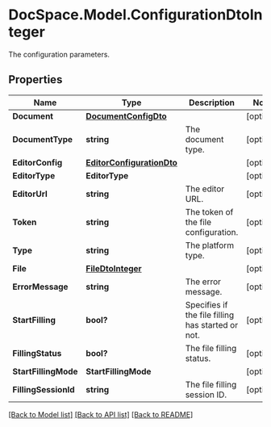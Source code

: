 # DocSpace.Model.ConfigurationDtoInteger
The configuration parameters.

## Properties

Name | Type | Description | Notes
------------ | ------------- | ------------- | -------------
**Document** | [**DocumentConfigDto**](.md) |  | [optional] 
**DocumentType** | **string** | The document type. | [optional] 
**EditorConfig** | [**EditorConfigurationDto**](.md) |  | [optional] 
**EditorType** | **EditorType** |  | [optional] 
**EditorUrl** | **string** | The editor URL. | [optional] 
**Token** | **string** | The token of the file configuration. | [optional] 
**Type** | **string** | The platform type. | [optional] 
**File** | [**FileDtoInteger**](.md) |  | [optional] 
**ErrorMessage** | **string** | The error message. | [optional] 
**StartFilling** | **bool?** | Specifies if the file filling has started or not. | [optional] 
**FillingStatus** | **bool?** | The file filling status. | [optional] 
**StartFillingMode** | **StartFillingMode** |  | [optional] 
**FillingSessionId** | **string** | The file filling session ID. | [optional] 

[[Back to Model list]](../README.md#documentation-for-models) [[Back to API list]](../README.md#documentation-for-api-endpoints) [[Back to README]](../README.md)

